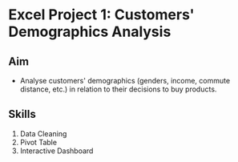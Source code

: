 # Excel Project 1: Customers' Demographics Analysis
## Aim
- Analyse customers' demographics (genders, income, commute distance, etc.) in relation to their decisions to buy products.

## Skills
1. Data Cleaning
3. Pivot Table
4. Interactive Dashboard
